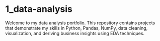 # 1_data-analysis
Welcome to my data analysis portfolio. This repository contains projects that demonstrate my skills in Python, Pandas, NumPy, data cleaning, visualization, and deriving business insights using EDA techniques.
